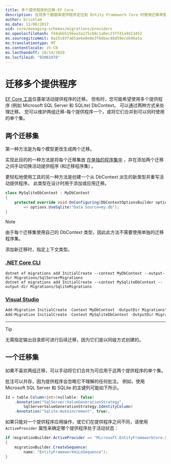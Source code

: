 ```yaml
---
title: 多个提供程序的迁移-EF Core
description: 在将多个数据库提供程序定位到 Entity Framework Core 时使用迁移来管理数据库架构
author: bricelam
ms.date: 11/08/2017
uid: core/managing-schemas/migrations/providers
ms.openlocfilehash: f44abb5156ea3a175c68c1a0ec23ff41a9d13452
ms.sourcegitcommit: 0a25c03fa65ae6e0e0e3f66bac48d59eceb96a5a
ms.translationtype: MT
ms.contentlocale: zh-CN
ms.lasthandoff: 10/14/2020
ms.locfileid: "92061978"
---
```

# <a name="migrations-with-multiple-providers"></a>迁移多个提供程序

[EF Core 工具][1]仅基架活动提供程序的迁移。 但有时，您可能希望使用多个提供程序 (例如 Microsoft SQL Server 和 SQLite) DbContext。 可以通过两种方式来处理迁移。 您可以维护两组迁移-每个提供程序一个，或将它们合并到可以同时使用的单个集。

## <a name="two-migration-sets"></a>两个迁移集

第一种方法是为每个模型更改生成两个迁移。

实现此目的的一种方法是将每个迁移集放 [在单独的程序集中][2] ，并在添加两个迁移之间手动切换活动提供程序 (和迁移程序集) 。

更轻松地使用工具的另一种方法是创建一个从 DbContext 派生的新类型并重写活动提供程序。 此类型在设计时用于添加或应用迁移。

```csharp
class MySqliteDbContext : MyDbContext
{
    protected override void OnConfiguring(DbContextOptionsBuilder options)
        => options.UseSqlite("Data Source=my.db");
}
```

> [!NOTE]
> 由于每个迁移集使用自己的 DbContext 类型，因此此方法不需要使用单独的迁移程序集。

添加新迁移时，指定上下文类型。

### <a name="net-core-cli"></a>[.NET Core CLI](#tab/dotnet-core-cli)

```dotnetcli
dotnet ef migrations add InitialCreate --context MyDbContext --output-dir Migrations/SqlServerMigrations
dotnet ef migrations add InitialCreate --context MySqliteDbContext --output-dir Migrations/SqliteMigrations
```

### <a name="visual-studio"></a>[Visual Studio](#tab/vs)

```powershell
Add-Migration InitialCreate -Context MyDbContext -OutputDir Migrations\SqlServerMigrations
Add-Migration InitialCreate -Context MySqliteDbContext -OutputDir Migrations\SqliteMigrations
```

***

> [!TIP]
> 无需指定输出目录即可进行后续迁移，因为它们是以同级方式创建的。

## <a name="one-migration-set"></a>一个迁移集

如果不喜欢两组迁移，可以手动将它们合并为可应用于这两个提供程序的单个集。

批注可以共存，因为提供程序会忽略它不理解的任何批注。 例如，使用 Microsoft SQL Server 和 SQLite 的主键列可能如下所示。

```csharp
Id = table.Column<int>(nullable: false)
    .Annotation("SqlServer:ValueGenerationStrategy",
        SqlServerValueGenerationStrategy.IdentityColumn)
    .Annotation("Sqlite:Autoincrement", true),
```

如果只能对一个提供程序应用操作，或它们在提供程序之间不同，请使用 `ActiveProvider` 属性来确定哪个提供程序处于活动状态：

```csharp
if (migrationBuilder.ActiveProvider == "Microsoft.EntityFrameworkCore.SqlServer")
{
    migrationBuilder.CreateSequence(
        name: "EntityFrameworkHiLoSequence");
}
```

  [1]: xref:core/miscellaneous/cli/index
  [2]: xref:core/managing-schemas/migrations/projects
